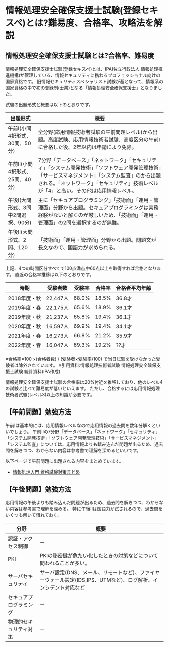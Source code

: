 # 情報処理安全確保支援士試験(登録セキスペ)とは?難易度、合格率、攻略法を解説

## 情報処理安全確保支援士試験とは?合格率、難易度

情報処理安全確保支援士試験(登録セキスペ)とは、IPA(独立行政法人 情報処理推進機構)が管理している、情報セキュリティに携わるプロフェッショナル向けの国家資格です。
旧情報セキュリティスペシャリスト試験が基となって、情報系の国家資格の中で初の登録制(士業)となる「情報処理安全確保支援士」となりました。

試験の出題形式と概要は以下のとおりです。

出題形式|概要
--|--
午前Ⅰ(小問4択形式、30問、50分)|全分野(応用情報技術者試験の午前問題レベル)から出題。高度試験、応用情報技術者試験、高度区分の午前Ⅰに合格した後、2年以内は申請により免除。
午前Ⅱ(小問4択形式、25問、40分)|7分野「データベース」「ネットワーク」「セキュリティ」「システム開発技術」「ソフトウェア開発管理技術」「サービスマネジメント」「システム監査」のから出題される。「ネットワーク」「セキュリティ」技術レベルが「4」と高い。その他は応用情報レベル。
午後Ⅰ(大問形式、3問中2問選択、90分)|主に「セキュアプログラミング」「技術面」「運用・管理面」分野から出題。セキュアプログラミングは実務経験がないと解くのが厳しいため、「技術面」「運用・管理面」の2問を選択するのが無難。
午後Ⅱ(大問形式、2問、120分)|「技術面」「運用・管理面」分野から出題。問題文が長文なので、国語力が求められる。

上記、4つの時間区分すべてで100点満点中60点以上を取得すれば合格となります。
直近の合格率推移は以下のとおりです。

時期|受験者数|受験率|合格率|合格者平均年齢
--|--|--|--|--
2018年度・秋|22,447人|68.0%|18.5%|36.8才
2019年度・春|22,175人|65.6%|18.9%|36.1才
2019年度・秋|21,237人|65.8%|19.4%|36.1才
2020年度・秋|16,597人|69.9%|19.4%|34.1才
2021年度・春|16,273人|66.8%|21.2%|35.9才
2022年度・春|16,047人|69.3%|19.2%|??才

※合格率=100 ×(合格者数) / (受験者×受験率/100) で当日試験を受けなかった受験者は除外されています。
※引用資料:情報処理技術者試験 情報処理安全確保支援士試験 統計資料(IPA作成)

情報処理安全確保支援士試験の合格率は20%付近を推移しており、他のレベル4の試験と比べて難易度が低いといえます。
ただし、合格するには応用情報処理技術者試験(レベル3)以上の知識が必要です。

## 【午前問題】勉強方法

午前Ⅰは基本的には、応用情報レベルなので応用情報の過去問を数年分解くといいでしょう。
午前Ⅱの7分野「データベース」「ネットワーク」「セキュリティ」「システム開発技術」「ソフトウェア開発管理技術」「サービスマネジメント」「システム監査」については、応用情報よりも踏み込んだ問題が出るため、過去問を解きつつ、わからない内容は参考書で理解を深めるといいです。

以下ページで午前問題に出題される内容をまとめています。

- [情報処理入門 資格試験対策まとめ](https://gijutsuweblog.net/it/)

## 【午後問題】勉強方法

応用情報の午後よりも踏み込んだ問題が出るため、過去問を解きつつ、わからない内容は参考書で理解を深める。
特に午後Ⅱは国語力が試されるので、過去問をいくつも解いて慣れておく。

分野|概要
--|--
認証・アクセス制御|ー
PKI|PKIの秘密鍵が危たい化したときの対策などについて問われることが多い。
サーバセキュリティ|サーバ設定(DNS、メール、リモートなど)、ファイヤーウォール設定(IDS,IPS、UTMなど)、ログ解析、インシデント対応など
セキュアプログラミング|ー
物理的セキュリティ対策|ー